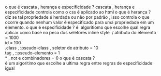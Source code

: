 o que é cascata , herança e especificidade ?
	cascata , herança e especificidade controla como o css é aplicado ao html
o que é herança ?  
	diz se tal propriedade é herdada ou não por padrão , isso controla o que ocorre quando nenhum valor é especificado para uma propriedade em um elemento.
o que é especificidade ?
	é  algoritiomo que escolhe qual regra aplicar como base no peso dos seletores
     inline style  / atributo do elemento = 1000  
	id = 100  
	.class , :pseudo-class , seletor de atributo = 10  
	tag , ::pseudo-elemento = 1  
	* , not e combinadores = 0
o que é cascata ?  
	é um algoritimo que escolhe a ultima regra entre regras de especificidade igual